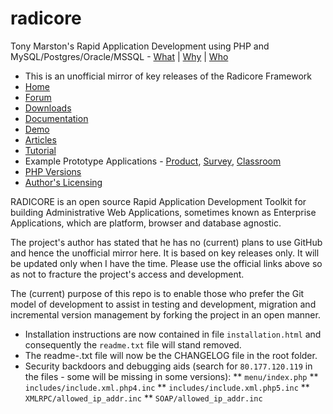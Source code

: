# radicore
Tony Marston's Rapid Application Development using PHP and MySQL/Postgres/Oracle/MSSQL - [What](http://www.radicore.org/whatisradicore.php) | [Why](http://www.radicore.org/whyradicore.php) | [Who](http://www.radicore.org/whocanuseradicore.php)

* This is an unofficial mirror of key releases of the Radicore Framework
* [Home](http://www.radicore.org)
* [Forum](http://www.radicore.org/fud/)
* [Downloads](http://www.radicore.org/downloads.php)
* [Documentation](http://www.radicore.org/documentation.php)
* [Demo](http://www.radicore.org/demo.php)
* [Articles](http://www.radicore.org/archive.php?article_type_id=AR)
* [Tutorial](http://www.radicore.org/tutorial.php)
* Example Prototype Applications - [Product](http://www.tonymarston.net/php-mysql/product-prototype.html), [Survey](http://www.tonymarston.net/php-mysql/survey-prototype.html), [Classroom](http://www.tonymarston.net/php-mysql/classroom-prototype.html)
* [PHP Versions](http://www.tonymarston.net/php-mysql/support-for-php4-and-php7.html)
* [Author's Licensing](http://www.radicore.org/licensing.php)

RADICORE is an open source Rapid Application Development Toolkit for building Administrative Web Applications, sometimes known as Enterprise Applications, which are platform, browser and database agnostic.

The project's author has stated that he has no (current) plans to use GitHub and hence the unofficial mirror here. It is based on key releases only. It will be updated only when I have the time. Please use the official links above so as not to fracture the project's access and development.

The (current) purpose of this repo is to enable those who prefer the Git model of development to assist in testing and development, migration and incremental version management by forking the project in an open manner.

* Installation instructions are now contained in file `installation.html` and consequently the `readme.txt` file will stand removed.
* The readme-<YYYY-MM-DD>.txt file will now be the CHANGELOG file in the root folder.
* Security backdoors and debugging aids (search for `80.177.120.119` in the files - some will be missing in some versions):
** `menu/index.php`
** `includes/include.xml.php4.inc`
** `includes/include.xml.php5.inc`
** `XMLRPC/allowed_ip_addr.inc`
** `SOAP/allowed_ip_addr.inc`
